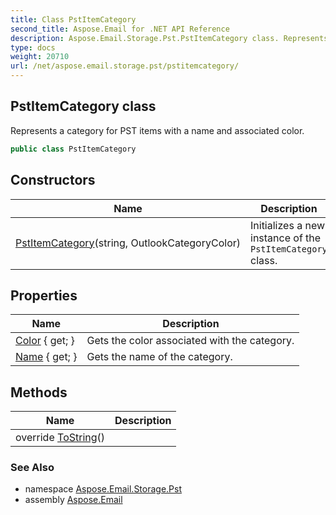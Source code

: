 ```yaml
---
title: Class PstItemCategory
second_title: Aspose.Email for .NET API Reference
description: Aspose.Email.Storage.Pst.PstItemCategory class. Represents a category for PST items with a name and associated color
type: docs
weight: 20710
url: /net/aspose.email.storage.pst/pstitemcategory/
---
```

## PstItemCategory class

Represents a category for PST items with a name and associated color.

```csharp
public class PstItemCategory
```

## Constructors

| Name | Description |
| --- | --- |
| [PstItemCategory](pstitemcategory/)(string, OutlookCategoryColor) | Initializes a new instance of the `PstItemCategory` class. |

## Properties

| Name | Description |
| --- | --- |
| [Color](../../aspose.email.storage.pst/pstitemcategory/color/) { get; } | Gets the color associated with the category. |
| [Name](../../aspose.email.storage.pst/pstitemcategory/name/) { get; } | Gets the name of the category. |

## Methods

| Name | Description |
| --- | --- |
| override [ToString](../../aspose.email.storage.pst/pstitemcategory/tostring/)() |  |

### See Also

* namespace [Aspose.Email.Storage.Pst](../../aspose.email.storage.pst/)
* assembly [Aspose.Email](../../)


